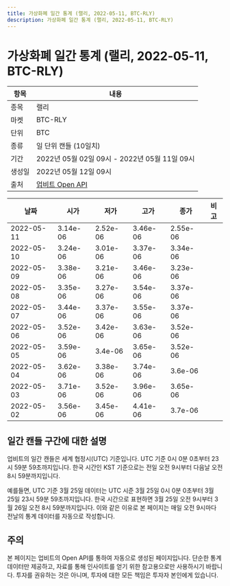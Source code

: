 ```yaml
---
title: 가상화폐 일간 통계 (랠리, 2022-05-11, BTC-RLY)
description: 가상화폐 일간 통계 (랠리, 2022-05-11, BTC-RLY)
---
```



가상화폐 일간 통계 (랠리, 2022-05-11, BTC-RLY)
===

|항목|내용|
|--|--|
|종목|랠리|
|마켓|BTC-RLY|
|단위|BTC|
|종류|일 단위 캔들 (10일치)|
|기간|2022년 05월 02일 09시 - 2022년 05월 11일 09시|
|생성일|2022년 05월 12일 09시|
|출처|[업비트 Open API](https://docs.upbit.com)|


|날짜|시가|저가|고가|종가|비고|
|--|--|--|--|--|--|
|2022-05-11|3.14e-06|2.52e-06|3.46e-06|2.55e-06|    |
|2022-05-10|3.24e-06|3.01e-06|3.37e-06|3.34e-06|    |
|2022-05-09|3.38e-06|3.21e-06|3.46e-06|3.23e-06|    |
|2022-05-08|3.35e-06|3.27e-06|3.54e-06|3.37e-06|    |
|2022-05-07|3.44e-06|3.37e-06|3.55e-06|3.37e-06|    |
|2022-05-06|3.52e-06|3.42e-06|3.63e-06|3.52e-06|    |
|2022-05-05|3.59e-06|3.4e-06|3.65e-06|3.52e-06|    |
|2022-05-04|3.62e-06|3.38e-06|3.74e-06|3.6e-06|    |
|2022-05-03|3.71e-06|3.52e-06|3.96e-06|3.65e-06|    |
|2022-05-02|3.56e-06|3.45e-06|4.41e-06|3.7e-06|    |


일간 캔들 구간에 대한 설명
---


업비트의 일간 캔들은 세계 협정시(UTC) 기준입니다. 
UTC 기준 0시 0분 0초부터 23시 59분 59초까지입니다. 
한국 시간인 KST 기준으로는 전일 오전 9시부터 다음날 오전 8시 59분까지입니다. 


예를들면, UTC 기준 3월 25일 데이터는 UTC 시준 3월 25일 0시 0분 0초부터 3월 25일 23시 59분 59초까지입니다. 
한국 시간으로 표현하면 3월 25일 오전 9시부터 3월 26일 오전 8시 59분까지입니다. 
이와 같은 이유로 본 페이지는 매일 오전 9시마다 전날의 통계 데이터를 자동으로 작성합니다. 


주의
---


본 페이지는 업비트의 Open API를 통하여 자동으로 생성된 페이지입니다. 
단순한 통계 데이터만 제공하고, 자료를 통해 인사이트를 얻기 위한 참고용으로만 사용하시기 바랍니다. 
투자를 권유하는 것은 아니며, 투자에 대한 모든 책임은 투자자 본인에게 있습니다. 
